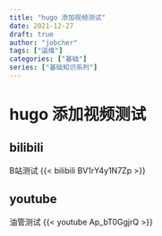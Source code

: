 ```yaml
---
title: "hugo 添加视频测试"
date: 2021-12-27
draft: true
author: "jobcher"
tags: ["运维"]
categories: ["基础"]
series: ["基础知识系列"]
---
```

# hugo 添加视频测试

## bilibili
B站测试
{{< bilibili BV1rY4y1N7Zp >}}

## youtube
油管测试
{{< youtube Ap_bT0GgjrQ >}}